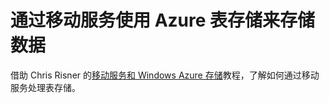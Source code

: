 <properties 
	pageTitle="使用移动服务在表存储中存储数据 | 移动服务" 
	description="了解如何使用移动服务在表存储中存储数据。" 
	documentationCenter="" 
	authors="ysxu" 
	writer="yuaxu" 
	services="mobile-services" 
	manager="dwrede" 
	editor=""/>

<tags 
	ms.service="mobile-services" 
	ms.date="06/05/2015" 
	wacn.date="07/25/2015"/>

#  通过移动服务使用 Azure 表存储来存储数据

借助 Chris Risner 的[移动服务和 Windows Azure 存储]教程，了解如何通过移动服务处理表存储。

[移动服务和 Windows Azure 存储]: http://chrisrisner.com/Mobile-Services-and-Windows-Azure-Storage

<!---HONumber=HO63-->
